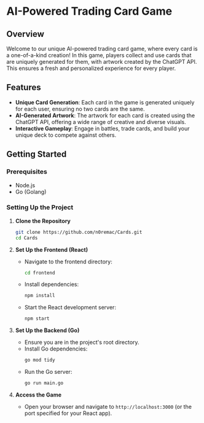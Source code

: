 # AI-Powered Trading Card Game

## Overview
Welcome to our unique AI-powered trading card game, where every card is a one-of-a-kind creation! In this game, players collect and use cards that are uniquely generated for them, with artwork created by the ChatGPT API. This ensures a fresh and personalized experience for every player.

## Features
- **Unique Card Generation**: Each card in the game is generated uniquely for each user, ensuring no two cards are the same.
- **AI-Generated Artwork**: The artwork for each card is created using the ChatGPT API, offering a wide range of creative and diverse visuals.
- **Interactive Gameplay**: Engage in battles, trade cards, and build your unique deck to compete against others.

## Getting Started

### Prerequisites
- Node.js
- Go (Golang)

### Setting Up the Project

1. **Clone the Repository**
   ```bash
   git clone https://github.com/n0remac/Cards.git
   cd Cards
   ```

2. **Set Up the Frontend (React)**
   - Navigate to the frontend directory:
     ```bash
     cd frontend
     ```
   - Install dependencies:
     ```bash
     npm install
     ```
   - Start the React development server:
     ```bash
     npm start
     ```

3. **Set Up the Backend (Go)**
   - Ensure you are in the project's root directory.
   - Install Go dependencies:
     ```bash
     go mod tidy
     ```
   - Run the Go server:
     ```bash
     go run main.go
     ```

4. **Access the Game**
   - Open your browser and navigate to `http://localhost:3000` (or the port specified for your React app).
